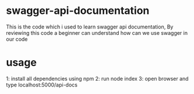 # swagger-api-documentation

This is the code which i used to learn swagger api documentation, By reviewing this code a beginner can understand how can we use swagger in our code 
# usage
1: install all dependencies using npm
2: run node index
3: open browser and type localhost:5000/api-docs
